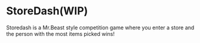 # StoreDash(WIP)
Storedash is a Mr.Beast style competition game where you enter a store and the person with the most items picked wins!

